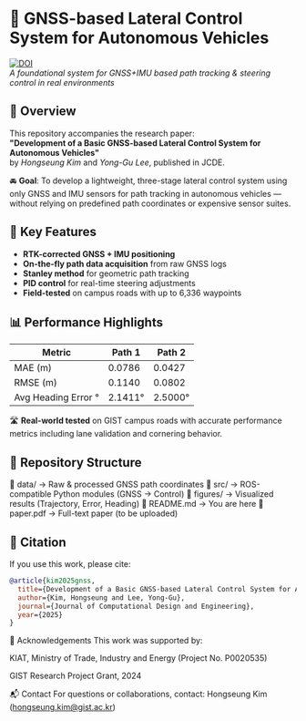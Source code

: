 # 🚗 GNSS-based Lateral Control System for Autonomous Vehicles

[![DOI](https://img.shields.io/badge/JCDE--2025--Kim-blue)](https://your-link.com)  
*A foundational system for GNSS+IMU based path tracking & steering control in real environments*

## 📌 Overview

This repository accompanies the research paper:  
**"Development of a Basic GNSS-based Lateral Control System for Autonomous Vehicles"**  
by *Hongseung Kim* and *Yong-Gu Lee*, published in JCDE.

🚘 **Goal**: To develop a lightweight, three-stage lateral control system using only GNSS and IMU sensors for path tracking in autonomous vehicles — without relying on predefined path coordinates or expensive sensor suites.

## 🧭 Key Features

- **RTK-corrected GNSS + IMU positioning**
- **On-the-fly path data acquisition** from raw GNSS logs
- **Stanley method** for geometric path tracking
- **PID control** for real-time steering adjustments
- **Field-tested** on campus roads with up to 6,336 waypoints

## 📊 Performance Highlights

| Metric              | Path 1        | Path 2        |
|---------------------|---------------|---------------|
| MAE (m)             | 0.0786        | 0.0427        |
| RMSE (m)            | 0.1140        | 0.0802        |
| Avg Heading Error ° | 2.1411°       | 2.5000°       |

🛣️ **Real-world tested** on GIST campus roads with accurate performance metrics including lane validation and cornering behavior.

## 📂 Repository Structure
📁 data/ → Raw & processed GNSS path coordinates
📁 src/ → ROS-compatible Python modules (GNSS → Control)
📁 figures/ → Visualized results (Trajectory, Error, Heading)
📄 README.md → You are here
📄 paper.pdf → Full-text paper (to be uploaded)


## 📖 Citation

If you use this work, please cite:

```bibtex
@article{kim2025gnss,
  title={Development of a Basic GNSS-based Lateral Control System for Autonomous Vehicles},
  author={Kim, Hongseung and Lee, Yong-Gu},
  journal={Journal of Computational Design and Engineering},
  year={2025}
}
```
🙌 Acknowledgements
This work was supported by:

KIAT, Ministry of Trade, Industry and Energy (Project No. P0020535)

GIST Research Project Grant, 2024

📬 Contact
For questions or collaborations, contact:
Hongseung Kim (hongseung.kim@gist.ac.kr)


